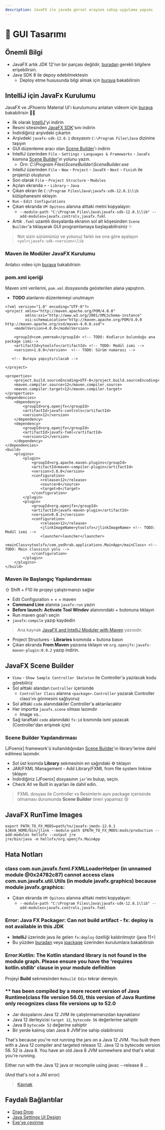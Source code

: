 ```yaml
---
description: JavaFX ile javada görsel arayüze sahip uygulama yapımı
---
```


# 🌃 GUI Tasarımı

## Önemli Bilgi

* JavaFX artık JDK 12'nın bir parçası değildir, [buradan](https://stackoverflow.com/a/53463455/9770490) gerekli bilgilere erişebilirsin.
* Java SDK 8 ile depoy edebilmektesin
  * Deploy etme hususunda bilgi almak için [buraya](https://www.youtube.com/watch?v=iR85RRep-Po&t=299s) bakabilirsin

## IntelliJ için JavaFx Kurulumu

JavaFX ve JFhoenix Material UI'ı kurulumunu anlatan videom için [buraya](https://www.youtube.com/watch?v=1uDuWfPPL6s) bakabilrisin 💁‍♂️

* İlk olarak [IntelliJ](https://www.jetbrains.com/idea/download/#section=windows)'yi indirin
* Resmi sitesinden [JavaFX SDK](https://gluonhq.com/products/javafx/)'sını indirin
* İndirdiğiniz arşivdeki çıkartın
* Arşivdeki `javafx-sdk-12.0.1` dosyasını `C:\Program Files\Java` dizinine taşıyın
* GUI düzenleme aracı olan [Scene Builder](https://gluonhq.com/products/scene-builder/)'ı indirin
* IntelliJ üzerinden `File` - `Settings` - `Languages & Frameworks` - `JavaFx` kısmına [Scene Builder](https://gluonhq.com/products/scene-builder/)'ın yolunu yazın.
  * Örn: _C:\Program Files\SceneBuilder\SceneBuilder.exe_
* IntelliJ üzerinden `File` - `New` - `Project` - `JavaFX` - `Next` - `Finish` ile projenizi oluşturun
* Son olarak `File` - `Project Structure` - `Modules`
* Açılan ekranda `+` - `Library` - `Java`
* Çıkan ekran ile `C:\Program Files\Java\javafx-sdk-12.0.1\lib` kütüphanesini ekleyin
* `Run` - `Edit Configurations`
* Çıkan ekranda `VM Opitons` alanına alttaki metni kopyalayın:
  * `--module-path "C:\Program Files\Java\javafx-sdk-12.0.1\lib" --add-modules=javafx.controls,javafx.fxml`
* Artık `.fxml` uzantılı dosyalarda ekranın sol alt köşesinden `Scene Builder`'a tıklayarak GUI programlamaya başlayabilirsiniz ✨

> Not sizin sürümünüz ve yolunuz farklı ise ona göre ayalayın `<yol>\javafx-sdk-<version>\lib`

### Maven ile Modüler JavaFX Kurulumu

Anlatıcı video için [buraya](https://www.youtube.com/watch?v=Ri6No63fl-A) bakabilrisin

### pom.xml içeriği

Maven xml verilerini, `pom.xml` dosyasında geösterilen alana yapıştırın.

* **TODO** alanlarını düzenlemeyi unutmayın

```markup
<?xml version="1.0" encoding="UTF-8"?>
<project xmlns="http://maven.apache.org/POM/4.0.0"
         xmlns:xsi="http://www.w3.org/2001/XMLSchema-instance"
         xsi:schemaLocation="http://maven.apache.org/POM/4.0.0 http://maven.apache.org/xsd/maven-4.0.0.xsd">
    <modelVersion>4.0.0</modelVersion>

    <groupId>com.yemreak</groupId> <!-- TODO: Kodların bulunduğu ana package ismi-->
    <artifactId>ytoolsfx</artifactId> <!-- TODO: Modül ismi -->
    <version>1.0.0</version>  <!-- TODO: Sürüm numarası -->

   <!-- Buraya yapıştırılacak -->

</project>
```

```markup
<properties>
    <project.build.sourceEncoding>UTF-8</project.build.sourceEncoding>
    <maven.compiler.source>12</maven.compiler.source>
    <maven.compiler.target>12</maven.compiler.target>
</properties>
<dependencies>
    <dependency>
        <groupId>org.openjfx</groupId>
        <artifactId>javafx-controls</artifactId>
        <version>12</version>
    </dependency>
    <dependency>
        <groupId>org.openjfx</groupId>
        <artifactId>javafx-fxml</artifactId>
        <version>12</version>
    </dependency>
</dependencies>
<build>
    <plugins>
        <plugin>
            <groupId>org.apache.maven.plugins</groupId>
            <artifactId>maven-compiler-plugin</artifactId>
            <version>3.8.0</version>
            <configuration>
                <release>12</release>
                <source>8</source>
                <target>8</target>
            </configuration>
        </plugin>
        <plugin>
            <groupId>org.openjfx</groupId>
            <artifactId>javafx-maven-plugin</artifactId>
            <version>0.0.2</version>
            <configuration>
                <release>12</release>
                <jlinkImageName>ytoolsfx</jlinkImageName> <!-- TODO: Modül ismi -->
                <launcher>launcher</launcher>
                <mainClass>ytoolsfx/com.yedhrab.applications.MainApp</mainClass> <!-- TODO: Main classının yolu -->
            </configuration>
        </plugin>
    </plugins>
</build>
```

### Maven ile Başlangıç Yapılandırması

⇧ Shift + F10 ile projeyi çalıştırmanızı sağlar

* Edit Configuration + + + maven
* **Command Line** alanına `javafx:run` yazın
* **Before launch: Activate Tool Windov** alanınındaki + butonuna tıklayın
* Run maven goal'ı seçin
* `javafx:compile` yazıp kaydedin

> Ana kaynak [JavaFX and IntelliJ Moduler with Maven](https://openjfx.io/openjfx-docs/#IDE-Intellij) yazısıdır.

* Project Structures - **Libraries** kısmında + butona basın
* Çıkan ekranda **From Maven** yazısına tıklayın ve `org.openjfx:javafx-maven-plugin:0.0.2` yazıp indirin.

## JavaFX Scene Builder

* `View` - `Show Sample Controller Skeleton` ile Controller'a yazılacak kodu görebiliriz
* Sol alttaki alandan `Controller` içerisinde
  * `Controller Class` alanına `<package>.Controller` yazarak Controller class'ını görmesini sağlıyoruz
* Sol alttaki `code` alanındakiler Controller'a aktarılacaktır
* Her importta `javafx.scene` olması lazımdır
  * Image vs..
* Sağ taraftaki `code` alanındaki `fx:id` kısmında ismi yazacak \(Controller'dan erişmek için\)

### Scene Builder Yapılandırması

\[JFoenix\] framework'ü kullanıldığından [Scene Builder](https://gluonhq.com/products/scene-builder/)'ın library'lerine dahil edilmesi lazımdır.

* Sol üst kısımda **Library** sekmesinin en sağındaki ⚙ tıklayın
* JAR/FXML Management - Add Library/FXML from file system linkine tıklayın
* İndirdiğiniz \[JFoenix\] dosyasının `jar`'ını bulup, seçin.
* Check All ve Built in ayarları ile dahil edin.

> FXML dosyası ile Controller vs Resimlerin aynı package içerisinde olmaması durumunda **Scene Builder** öneri yapamaz 😢

## JavaFX RunTime Images

```text
export PATH_TO_FX_MODS=path/to/javafx-jmods-12.0.1
$JAVA_HOME/bin/jlink --module-path $PATH_TO_FX_MODS:mods/production --add-modules hellofx --output jre
jre/bin/java -m hellofx/org.openjfx.MainApp
```

## Hata Notları

### class com.sun.javafx.fxml.FXMLLoaderHelper \(in unnamed module @0x24782c87\) cannot access class com.sun.javafx.util.Utils \(in module javafx.graphics\) because module javafx.graphics:

* Çıkan ekranda `VM Opitons` alanına alttaki metni kopyalayın:
  * `--module-path "C:\Program Files\Java\javafx-sdk-12.0.1\lib" --add-modules=javafx.controls,javafx.fxml`

### Error: Java FX Packager: Can not build artifact - fx: deploy is not available in this JDK

* **IntelliJ** üzerinde java ile gelen `fx:deploy` özelliği kaldırılmıştır \(java 11+\)
* Bu yüzden [buradan](https://openjfx.io/openjfx-docs/#modular) veya [jpackage](http://jdk.java.net/jpackage/) üzerinden kurulumlara bakabilirsin

### Error:Kotlin: The Kotlin standard library is not found in the module graph. Please ensure you have the 'requires kotlin.stdlib' clause in your module definition

Projeyi **Build** sekmesinden `Rebuild Edin` tekrar deneyin.

### \*\* has been compiled by a more recent version of Java Runtime\(class file version 56.0\), this version of Java Runtime only recognizes class file versions up to 52.0

* Jar dosyalarını Java 12 JVM ile çalıştırmamanızdan kaynaklanır
* Java 12 derleyicisi `target 12`, `bytecode 56` değerlerine sahiptir
* Java 8 `bytecode 52` değerine sahiptir
* Bir yerde kalmış olan Java 8 JVM'ine sahip olabilirsiniz

That's because you're not running the jars on a Java 12 JVM. You built them with a Java 12 compiler and targeted release 12. Java 12 is bytecode version 56. 52 is Java 8. You have an old Java 8 JVM somewhere and that's what you're running.

Either run with the Java 12 java or recompile using javac --release 8 ...

\(And that's not a JNI error\)

> [Kaynak](https://github.com/openjfx/openjfx-docs/issues/90#issuecomment-477743330)

## Faydalı Bağlantılar

* [Drag Drop](https://www.youtube.com/watch?v=f7KGXUrAH0g)
* [Java Settings UI Design](https://www.youtube.com/watch?v=gJYXctDSIl8&list=PLniX3R2-dwS90WpmHq-hD7g_3xnkTwB6w&index=3)
* [Exe'ye çevirme](https://www.youtube.com/watch?v=iR85RRep-Po)

